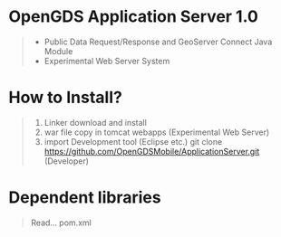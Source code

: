 OpenGDS Application Server 1.0
=================
> + Public Data Request/Response and GeoServer Connect Java Module
> + Experimental Web Server System

How to Install?
================
> 1. Linker download and install
> 2. war file copy in tomcat webapps (Experimental Web Server)
> 2. import Development tool (Eclipse etc.) git clone https://github.com/OpenGDSMobile/ApplicationServer.git (Developer)

Dependent libraries
================
> Read... pom.xml
